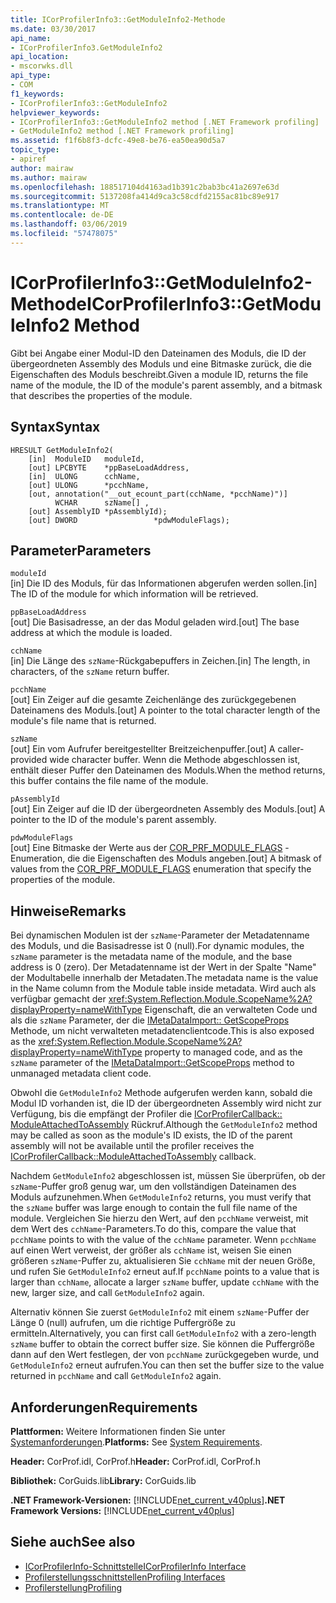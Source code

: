 ```yaml
---
title: ICorProfilerInfo3::GetModuleInfo2-Methode
ms.date: 03/30/2017
api_name:
- ICorProfilerInfo3.GetModuleInfo2
api_location:
- mscorwks.dll
api_type:
- COM
f1_keywords:
- ICorProfilerInfo3::GetModuleInfo2
helpviewer_keywords:
- ICorProfilerInfo3::GetModuleInfo2 method [.NET Framework profiling]
- GetModuleInfo2 method [.NET Framework profiling]
ms.assetid: f1f6b8f3-dcfc-49e8-be76-ea50ea90d5a7
topic_type:
- apiref
author: mairaw
ms.author: mairaw
ms.openlocfilehash: 188517104d4163ad1b391c2bab3bc41a2697e63d
ms.sourcegitcommit: 5137208fa414d9ca3c58cdfd2155ac81bc89e917
ms.translationtype: MT
ms.contentlocale: de-DE
ms.lasthandoff: 03/06/2019
ms.locfileid: "57478075"
---
```

# <a name="icorprofilerinfo3getmoduleinfo2-method"></a><span data-ttu-id="8bc54-102">ICorProfilerInfo3::GetModuleInfo2-Methode</span><span class="sxs-lookup"><span data-stu-id="8bc54-102">ICorProfilerInfo3::GetModuleInfo2 Method</span></span>
<span data-ttu-id="8bc54-103">Gibt bei Angabe einer Modul-ID den Dateinamen des Moduls, die ID der übergeordneten Assembly des Moduls und eine Bitmaske zurück, die die Eigenschaften des Moduls beschreibt.</span><span class="sxs-lookup"><span data-stu-id="8bc54-103">Given a module ID, returns the file name of the module, the ID of the module's parent assembly, and a bitmask that describes the properties of the module.</span></span>  
  
## <a name="syntax"></a><span data-ttu-id="8bc54-104">Syntax</span><span class="sxs-lookup"><span data-stu-id="8bc54-104">Syntax</span></span>  
  
```  
HRESULT GetModuleInfo2(  
    [in]  ModuleID   moduleId,  
    [out] LPCBYTE    *ppBaseLoadAddress,  
    [in]  ULONG      cchName,  
    [out] ULONG      *pcchName,  
    [out, annotation("__out_ecount_part(cchName, *pcchName)")]  
          WCHAR      szName[] ,  
    [out] AssemblyID *pAssemblyId);  
    [out] DWORD                 *pdwModuleFlags);  
```  
  
## <a name="parameters"></a><span data-ttu-id="8bc54-105">Parameter</span><span class="sxs-lookup"><span data-stu-id="8bc54-105">Parameters</span></span>  
 `moduleId`  
 <span data-ttu-id="8bc54-106">[in] Die ID des Moduls, für das Informationen abgerufen werden sollen.</span><span class="sxs-lookup"><span data-stu-id="8bc54-106">[in] The ID of the module for which information will be retrieved.</span></span>  
  
 `ppBaseLoadAddress`  
 <span data-ttu-id="8bc54-107">[out] Die Basisadresse, an der das Modul geladen wird.</span><span class="sxs-lookup"><span data-stu-id="8bc54-107">[out] The base address at which the module is loaded.</span></span>  
  
 `cchName`  
 <span data-ttu-id="8bc54-108">[in] Die Länge des `szName`-Rückgabepuffers in Zeichen.</span><span class="sxs-lookup"><span data-stu-id="8bc54-108">[in] The length, in characters, of the `szName` return buffer.</span></span>  
  
 `pcchName`  
 <span data-ttu-id="8bc54-109">[out] Ein Zeiger auf die gesamte Zeichenlänge des zurückgegebenen Dateinamens des Moduls.</span><span class="sxs-lookup"><span data-stu-id="8bc54-109">[out] A pointer to the total character length of the module's file name that is returned.</span></span>  
  
 `szName`  
 <span data-ttu-id="8bc54-110">[out] Ein vom Aufrufer bereitgestellter Breitzeichenpuffer.</span><span class="sxs-lookup"><span data-stu-id="8bc54-110">[out] A caller-provided wide character buffer.</span></span> <span data-ttu-id="8bc54-111">Wenn die Methode abgeschlossen ist, enthält dieser Puffer den Dateinamen des Moduls.</span><span class="sxs-lookup"><span data-stu-id="8bc54-111">When the method returns, this buffer contains the file name of the module.</span></span>  
  
 `pAssemblyId`  
 <span data-ttu-id="8bc54-112">[out] Ein Zeiger auf die ID der übergeordneten Assembly des Moduls.</span><span class="sxs-lookup"><span data-stu-id="8bc54-112">[out] A pointer to the ID of the module's parent assembly.</span></span>  
  
 `pdwModuleFlags`  
 <span data-ttu-id="8bc54-113">[out] Eine Bitmaske der Werte aus der [COR_PRF_MODULE_FLAGS](../../../../docs/framework/unmanaged-api/profiling/cor-prf-module-flags-enumeration.md) -Enumeration, die die Eigenschaften des Moduls angeben.</span><span class="sxs-lookup"><span data-stu-id="8bc54-113">[out] A bitmask of values from the [COR_PRF_MODULE_FLAGS](../../../../docs/framework/unmanaged-api/profiling/cor-prf-module-flags-enumeration.md) enumeration that specify the properties of the module.</span></span>  
  
## <a name="remarks"></a><span data-ttu-id="8bc54-114">Hinweise</span><span class="sxs-lookup"><span data-stu-id="8bc54-114">Remarks</span></span>  
 <span data-ttu-id="8bc54-115">Bei dynamischen Modulen ist der `szName`-Parameter der Metadatenname des Moduls, und die Basisadresse ist 0 (null).</span><span class="sxs-lookup"><span data-stu-id="8bc54-115">For dynamic modules, the `szName` parameter is the metadata name of the module, and the base address is 0 (zero).</span></span> <span data-ttu-id="8bc54-116">Der Metadatenname ist der Wert in der Spalte "Name" der Modultabelle innerhalb der Metadaten.</span><span class="sxs-lookup"><span data-stu-id="8bc54-116">The metadata name is the value in the Name column from the Module table inside metadata.</span></span> <span data-ttu-id="8bc54-117">Wird auch als verfügbar gemacht der <xref:System.Reflection.Module.ScopeName%2A?displayProperty=nameWithType> Eigenschaft, die an verwalteten Code und als die `szName` Parameter, der die [IMetaDataImport:: GetScopeProps](../../../../docs/framework/unmanaged-api/metadata/imetadataimport-getscopeprops-method.md) Methode, um nicht verwalteten metadatenclientcode.</span><span class="sxs-lookup"><span data-stu-id="8bc54-117">This is also exposed as the <xref:System.Reflection.Module.ScopeName%2A?displayProperty=nameWithType> property to managed code, and as the `szName` parameter of the [IMetaDataImport::GetScopeProps](../../../../docs/framework/unmanaged-api/metadata/imetadataimport-getscopeprops-method.md) method to unmanaged metadata client code.</span></span>  
  
 <span data-ttu-id="8bc54-118">Obwohl die `GetModuleInfo2` Methode aufgerufen werden kann, sobald die Modul ID vorhanden ist, die ID der übergeordneten Assembly wird nicht zur Verfügung, bis die empfängt der Profiler die [ICorProfilerCallback:: ModuleAttachedToAssembly](../../../../docs/framework/unmanaged-api/profiling/icorprofilercallback-moduleattachedtoassembly-method.md) Rückruf.</span><span class="sxs-lookup"><span data-stu-id="8bc54-118">Although the `GetModuleInfo2` method may be called as soon as the module's ID exists, the ID of the parent assembly will not be available until the profiler receives the [ICorProfilerCallback::ModuleAttachedToAssembly](../../../../docs/framework/unmanaged-api/profiling/icorprofilercallback-moduleattachedtoassembly-method.md) callback.</span></span>  
  
 <span data-ttu-id="8bc54-119">Nachdem `GetModuleInfo2` abgeschlossen ist, müssen Sie überprüfen, ob der `szName`-Puffer groß genug war, um den vollständigen Dateinamen des Moduls aufzunehmen.</span><span class="sxs-lookup"><span data-stu-id="8bc54-119">When `GetModuleInfo2` returns, you must verify that the `szName` buffer was large enough to contain the full file name of the module.</span></span> <span data-ttu-id="8bc54-120">Vergleichen Sie hierzu den Wert, auf den `pcchName` verweist, mit dem Wert des `cchName`-Parameters.</span><span class="sxs-lookup"><span data-stu-id="8bc54-120">To do this, compare the value that `pcchName` points to with the value of the `cchName` parameter.</span></span> <span data-ttu-id="8bc54-121">Wenn `pcchName` auf einen Wert verweist, der größer als `cchName` ist, weisen Sie einen größeren `szName`-Puffer zu, aktualisieren Sie `cchName` mit der neuen Größe, und rufen Sie `GetModuleInfo2` erneut auf.</span><span class="sxs-lookup"><span data-stu-id="8bc54-121">If `pcchName` points to a value that is larger than `cchName`, allocate a larger `szName` buffer, update `cchName` with the new, larger size, and call `GetModuleInfo2` again.</span></span>  
  
 <span data-ttu-id="8bc54-122">Alternativ können Sie zuerst `GetModuleInfo2` mit einem `szName`-Puffer der Länge 0 (null) aufrufen, um die richtige Puffergröße zu ermitteln.</span><span class="sxs-lookup"><span data-stu-id="8bc54-122">Alternatively, you can first call `GetModuleInfo2` with a zero-length `szName` buffer to obtain the correct buffer size.</span></span> <span data-ttu-id="8bc54-123">Sie können die Puffergröße dann auf den Wert festlegen, der von `pcchName` zurückgegeben wurde, und `GetModuleInfo2` erneut aufrufen.</span><span class="sxs-lookup"><span data-stu-id="8bc54-123">You can then set the buffer size to the value returned in `pcchName` and call `GetModuleInfo2` again.</span></span>  
  
## <a name="requirements"></a><span data-ttu-id="8bc54-124">Anforderungen</span><span class="sxs-lookup"><span data-stu-id="8bc54-124">Requirements</span></span>  
 <span data-ttu-id="8bc54-125">**Plattformen:** Weitere Informationen finden Sie unter [Systemanforderungen](../../../../docs/framework/get-started/system-requirements.md).</span><span class="sxs-lookup"><span data-stu-id="8bc54-125">**Platforms:** See [System Requirements](../../../../docs/framework/get-started/system-requirements.md).</span></span>  
  
 <span data-ttu-id="8bc54-126">**Header:** CorProf.idl, CorProf.h</span><span class="sxs-lookup"><span data-stu-id="8bc54-126">**Header:** CorProf.idl, CorProf.h</span></span>  
  
 <span data-ttu-id="8bc54-127">**Bibliothek:** CorGuids.lib</span><span class="sxs-lookup"><span data-stu-id="8bc54-127">**Library:** CorGuids.lib</span></span>  
  
 <span data-ttu-id="8bc54-128">**.NET Framework-Versionen:** [!INCLUDE[net_current_v40plus](../../../../includes/net-current-v40plus-md.md)]</span><span class="sxs-lookup"><span data-stu-id="8bc54-128">**.NET Framework Versions:** [!INCLUDE[net_current_v40plus](../../../../includes/net-current-v40plus-md.md)]</span></span>  
  
## <a name="see-also"></a><span data-ttu-id="8bc54-129">Siehe auch</span><span class="sxs-lookup"><span data-stu-id="8bc54-129">See also</span></span>
- [<span data-ttu-id="8bc54-130">ICorProfilerInfo-Schnittstelle</span><span class="sxs-lookup"><span data-stu-id="8bc54-130">ICorProfilerInfo Interface</span></span>](../../../../docs/framework/unmanaged-api/profiling/icorprofilerinfo-interface.md)
- [<span data-ttu-id="8bc54-131">Profilerstellungsschnittstellen</span><span class="sxs-lookup"><span data-stu-id="8bc54-131">Profiling Interfaces</span></span>](../../../../docs/framework/unmanaged-api/profiling/profiling-interfaces.md)
- [<span data-ttu-id="8bc54-132">Profilerstellung</span><span class="sxs-lookup"><span data-stu-id="8bc54-132">Profiling</span></span>](../../../../docs/framework/unmanaged-api/profiling/index.md)
